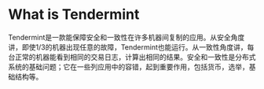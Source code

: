 # What is Tendermint

Tendermint是一款能保障安全和一致性在许多机器间复制的应用。从安全角度讲，即使1/3的机器出现任意的故障，Tendermint也能运行。从一致性角度讲，每台正常的机器能看到相同的交易日志，计算出相同的结果。安全和一致性是分布式系统的基础问题；它在一些列应用中的容错，起到重要作用，包括货币，选举，基础结构等。

